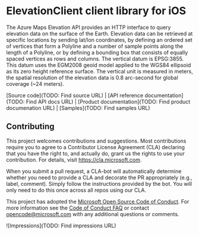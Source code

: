 # ElevationClient client library for iOS
The Azure Maps Elevation API provides an HTTP interface to query elevation data on the  surface of the Earth. Elevation data can be retrieved at specific locations by sending  lat/lon coordinates, by defining an ordered set of vertices that form a Polyline and a  number of sample points along the length of a Polyline, or by defining a bounding box  that consists of equally spaced vertices as rows and columns. The vertical datum is EPSG:3855.  This datum uses the EGM2008 geoid model applied to the WGS84 ellipsoid as its zero height  reference surface. The vertical unit is measured in meters, the spatial resolution of the  elevation data is 0.8 arc-second for global coverage (~24 meters).

[Source code](TODO: Find source URL) | [API reference documentation](TODO: Find API docs URL) | [Product documentation](TODO: Find product documenation URL) | [Samples](TODO: Find samples URL)



## Contributing
This project welcomes contributions and suggestions.  Most contributions require you to agree to a Contributor License Agreement (CLA) declaring that you have the right to, and actually do, grant us the rights to use your contribution. For details, visit https://cla.microsoft.com.

When you submit a pull request, a CLA-bot will automatically determine whether you need to provide a CLA and decorate the PR appropriately (e.g., label, comment). Simply follow the instructions provided by the bot. You will only need to do this once across all repos using our CLA.

This project has adopted the [Microsoft Open Source Code of Conduct](https://opensource.microsoft.com/codeofconduct/). For more information see the [Code of Conduct FAQ](https://opensource.microsoft.com/codeofconduct/faq/) or contact [opencode@microsoft.com](mailto:opencode@microsoft.com) with any additional questions or comments.

![Impressions](TODO: Find impressions URL)

